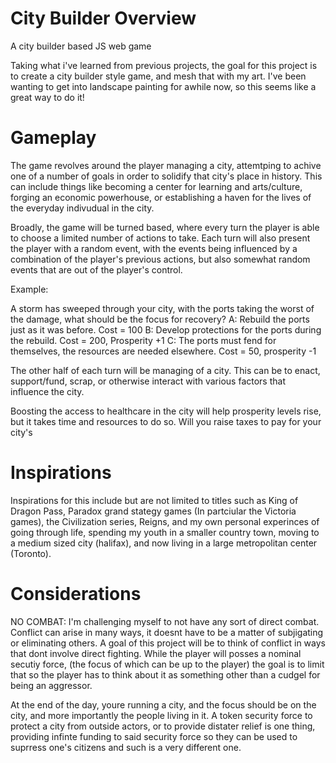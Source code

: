 # City Builder Overview
A city builder based JS web game

Taking what i've learned from previous projects, the goal for this project is to create a city builder style game, and mesh that with my art. I've been wanting to get into landscape painting for awhile now, so this seems like a great way to do it!

# Gameplay

The game revolves around the player managing a city, attemtping to achive one of a number of goals in order to solidify that city's place in history. This can include things like becoming a center for learning and arts/culture, forging an economic powerhouse, or establishing a haven for the lives of the everyday indivudual in the city. 

Broadly, the game will be turned based, where every turn the player is able to choose a limited number of actions to take. Each turn will also present the player with a random event, with the events being influenced by a combination of the player's previous actions, but also somewhat random events that are out of the player's control.

Example:

A storm has sweeped through your city, with the ports taking the worst of the damage, what should be the focus for recovery?
A: Rebuild the ports just as it was before. Cost = 100
B: Develop protections for the ports during the rebuild. Cost = 200, Prosperity +1
C: The ports must fend for themselves, the resources are needed elsewhere. Cost = 50, prosperity -1

The other half of each turn will be managing of a city. This can be to enact, support/fund, scrap, or otherwise interact with various factors that influence the city.

Boosting the access to healthcare in the city will help prosperity levels rise, but it takes time and resources to do so. Will you raise taxes to pay for your city's 

# Inspirations

Inspirations for this include but are not limited to titles such as King of Dragon Pass, Paradox grand stategy games (In partciular the Victoria games), the Civilization series, Reigns, and my own personal experinces of going through life, spending my youth in a smaller country town, moving to a medium sized city (halifax), and now living in a large metropolitan center (Toronto).

# Considerations

NO COMBAT:
I'm challenging myself to not have any sort of direct combat. Conflict can arise in many ways, it doesnt have to be a matter of subjigating or eliminating others. A goal of this project will be to think of conflict in ways that dont involve direct fighting. While the player will posses a nominal secutiy force, (the focus of which can be up to the player) the goal is to limit that so the player has to think about it as something other than a cudgel for being an aggressor.

At the end of the day, youre running a city, and the focus should be on the city, and more importantly the people living in it. A token security force to protect a city from outside actors, or to provide distater relief is one thing, providing infinte funding to said security force so they can be used to suprress one's citizens and such is a very different one.

